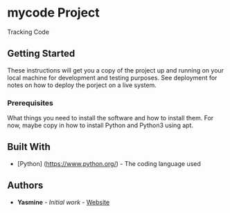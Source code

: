 # mycode Project

Tracking Code

## Getting Started

These instructions will get you a copy of the project up and running on your local machine for development and testing purposes. See deployment for notes on how to deploy the porject on a live system. 

### Prerequisites 

What things you need to install the software and how to install them. For now, maybe copy in how to install Python and Python3 using apt.

## Built With 

* [Python] (https://www.python.org/) - The coding language used 

## Authors 

* **Yasmine** - *Initial work* - [Website](https://example.com/)

